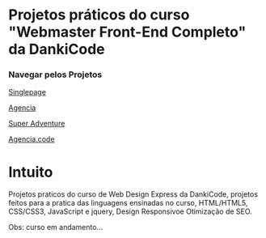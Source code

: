 # Projetos práticos do curso "Webmaster Front-End Completo" da DankiCode

### Navegar pelos Projetos

[Singlepage](https://luccasmacedo-2.github.io/singlepage/)

[Agencia](https://luccasmacedo-2.github.io/agencia/)

[Super Adventure](https://luccasmacedo-2.github.io/super-adventure/)

[Agencia.code](https://luccasmacedo-2.github.io/agencia.code/)

# Intuito
Projetos praticos do curso de Web Design Express da DankiCode, projetos feitos para a pratica das linguagens ensinadas no curso, HTML/HTML5, CSS/CSS3, JavaScript e jquery, Design Responsivoe Otimização de SEO.

Obs: curso em andamento...
